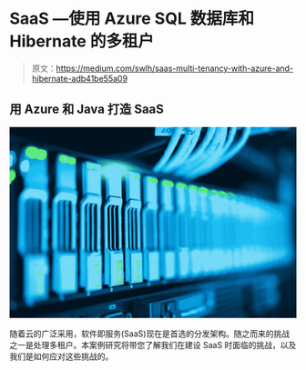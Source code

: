 # SaaS —使用 Azure SQL 数据库和 Hibernate 的多租户

> 原文：<https://medium.com/swlh/saas-multi-tenancy-with-azure-and-hibernate-adb41be55a09>

## 用 Azure 和 Java 打造 SaaS

![](img/d395dea82d213b0ca2be726be0c4d70c.png)

随着云的广泛采用，软件即服务(SaaS)现在是首选的分发架构。随之而来的挑战之一是处理多租户。本案例研究将带您了解我们在建设 SaaS 时面临的挑战，以及我们是如何应对这些挑战的。